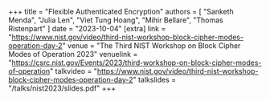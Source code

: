 +++
title = "Flexible Authenticated Encryption"
authors = [
    "Sanketh Menda", "Julia Len", "Viet Tung Hoang", "Mihir Bellare", "Thomas Ristenpart"
]
date = "2023-10-04"
[extra]
link = "https://www.nist.gov/video/third-nist-workshop-block-cipher-modes-operation-day-2"
venue = "The Third NIST Workshop on Block Cipher Modes of Operation 2023"
venuelink = "https://csrc.nist.gov/Events/2023/third-workshop-on-block-cipher-modes-of-operation"
talkvideo = "https://www.nist.gov/video/third-nist-workshop-block-cipher-modes-operation-day-2"
talkslides = "/talks/nist2023/slides.pdf"
+++
